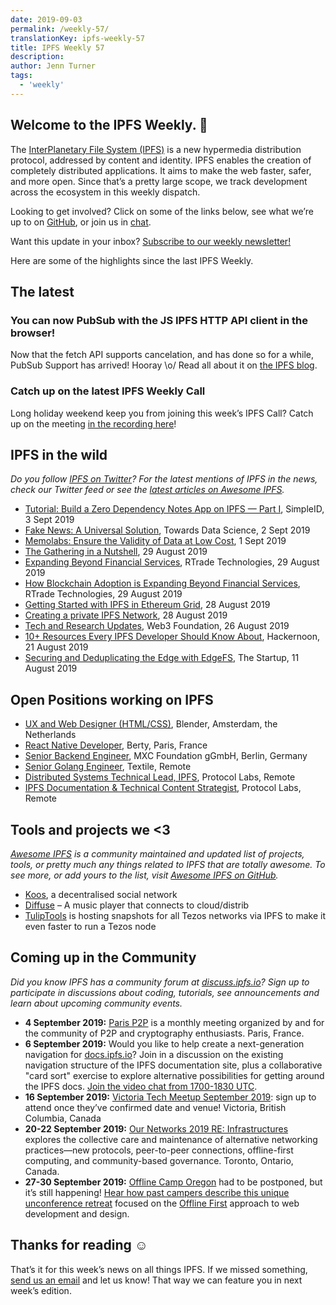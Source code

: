 ```yaml
---
date: 2019-09-03
permalink: /weekly-57/
translationKey: ipfs-weekly-57
title: IPFS Weekly 57
description:
author: Jenn Turner
tags:
  - 'weekly'
---
```


## Welcome to the IPFS Weekly. 👋

The [InterPlanetary File System (IPFS)](https://ipfs.io/) is a new hypermedia distribution protocol, addressed by content and identity. IPFS enables the creation of completely distributed applications. It aims to make the web faster, safer, and more open. Since that’s a pretty large scope, we track development across the ecosystem in this weekly dispatch.

Looking to get involved? Click on some of the links below, see what we’re up to on [GitHub](https://github.com/ipfs), or join us in [chat](https://riot.im/app/#/room/#ipfs:matrix.org).

Want this update in your inbox? [Subscribe to our weekly newsletter!](http://eepurl.com/gL2Pi5)

Here are some of the highlights since the last IPFS Weekly.

## The latest

### You can now PubSub with the JS IPFS HTTP API client in the browser!

Now that the fetch API supports cancelation, and has done so for a while, PubSub Support has arrived! Hooray \o/ Read all about it on [the IPFS blog](https://blog.ipfs.io/2019-08-29-pubsub-in-the-browser/).

### Catch up on the latest IPFS Weekly Call

Long holiday weekend keep you from joining this week’s IPFS Call? Catch up on the meeting [in the recording here](https://www.youtube.com/watch?v=h-AVN4Z6w40)!

## IPFS in the wild

_Do you follow [IPFS on Twitter](https://twitter.com/IPFSbot)? For the latest mentions of IPFS in the news, check our Twitter feed or see the [latest articles on Awesome IPFS](https://awesome.ipfs.io/articles/)._

- [Tutorial: Build a Zero Dependency Notes App on IPFS — Part I](https://medium.com/simpleid-dev-tools/tutorial-build-an-encrypted-notes-app-on-ipfs-part-i-39fb06fa95ce), SimpleID, 3 Sept 2019
- [Fake News: A Universal Solution](https://towardsdatascience.com/fake-news-a-universal-solution-22895048f5e7), Towards Data Science, 2 Sept 2019
- [Memolabs: Ensure the Validity of Data at Low Cost](https://medium.com/@memolabs/memolabs-ensure-the-validity-of-data-at-low-cost-6fd80d1c6024), 1 Sept 2019
- [The Gathering in a Nutshell](https://medium.com/the-gathering/the-gathering-in-a-nutshell-eb5c81572b9c), 29 August 2019
- [Expanding Beyond Financial Services](https://medium.com/rtrade-technologies/how-blockchain-adoption-is-expanding-beyond-financial-services-f0886d03da33), RTrade Technologies, 29 August 2019
- [How Blockchain Adoption is Expanding Beyond Financial Services](https://medium.com/rtrade-technologies/how-blockchain-adoption-is-expanding-beyond-financial-services-f0886d03da33), RTrade Technologies, 29 August 2019
- [Getting Started with IPFS in Ethereum Grid](https://medium.com/ethereum-grid/getting-started-with-ipfs-in-ethereum-grid-80875cd70e6), 28 August 2019
- [Creating a private IPFS Network](https://medium.com/@danishshaikh42/creating-a-private-ipfs-network-246a92483d9c), 28 August 2019
- [Tech and Research Updates](https://medium.com/web3foundation/tech-and-research-updates-464048c4c280), Web3 Foundation, 26 August 2019
- [10+ Resources Every IPFS Developer Should Know About](https://hackernoon.com/10-resources-every-ipfs-developer-should-know-about-hc20w21gp), Hackernoon, 21 August 2019
- [Securing and Deduplicating the Edge with EdgeFS](https://medium.com/swlh/securing-and-deduplicating-the-edge-with-edgefs-86d48e6f1be7), The Startup, 11 August 2019

## Open Positions working on IPFS

- [UX and Web Designer (HTML/CSS)](https://www.blender.org/jobs/ux-and-web-designer-html-css/), Blender, Amsterdam, the Netherlands
- [React Native Developer](https://berty.tech/jobs/react-native-developer/), Berty, Paris, France
- [Senior Backend Engineer](https://www.golangprojects.com/golang-go-job-dcr-Senior-Backend-Engineer-Berlin-MXC-Foundation-gGmbH.html), MXC Foundation gGmbH, Berlin, Germany
- [Senior Golang Engineer](https://www.golangprojects.com/golang-go-job-def-Senior-Golang-Engineer-Remote-Textile.html), Textile, Remote
- [Distributed Systems Technical Lead, IPFS](https://jobs.lever.co/protocol/9283f9b0-de64-4e1f-a221-5d02b0202198), Protocol Labs, Remote
- [IPFS Documentation & Technical Content Strategist](https://jobs.lever.co/protocol/e7db2c84-afd7-44a4-9a27-449c751d8289), Protocol Labs, Remote

## Tools and projects we <3

_[Awesome IPFS](https://awesome.ipfs.io/) is a community maintained and updated list of projects, tools, or pretty much any things related to IPFS that are totally awesome. To see more, or add yours to the list, visit [Awesome IPFS on GitHub](https://github.com/ipfs/awesome-ipfs)._

- [Koos](https://dev.to/lcoenen/koos-a-decentralised-social-network-4mfd), a decentralised social network
- [Diffuse](https://www.producthunt.com/posts/diffuse-2) – A music player that connects to cloud/distrib
- [TulipTools](https://snapshots.tulip.tools/#/) is hosting snapshots for all Tezos networks via IPFS to make it even faster to run a Tezos node

## Coming up in the Community

_Did you know IPFS has a community forum at [discuss.ipfs.io](https://discuss.ipfs.io/)? Sign up to participate in discussions about coding, tutorials, see announcements and learn about upcoming community events._

- **4 September 2019:** [Paris P2P](https://www.meetup.com/Paris-P2P/events/263171540/) is a monthly meeting organized by and for the community of P2P and cryptography enthusiasts. Paris, France.
- **6 September 2019:** Would you like to help create a next-generation navigation for [docs.ipfs.io](https://docs.ipfs.io/)? Join in a discussion on the existing navigation structure of the IPFS documentation site, plus a collaborative "card sort" exercise to explore alternative possibilities for getting around the IPFS docs. [Join the video chat from 1700-1830 UTC](http://protocol.zoom.us/my/docsforce).
- **16 September 2019:** [Victoria Tech Meetup September 2019](https://ti.to/fission/victoria-sept-2019): sign up to attend once they’ve confirmed date and venue! Victoria, British Columbia, Canada
- **20-22 September 2019:** [Our Networks 2019 RE: Infrastructures](https://ournetworks.ca/) explores the collective care and maintenance of alternative networking practices—new protocols, peer-to-peer connections, offline-first computing, and community-based governance. Toronto, Ontario, Canada.
- **27-30 September 2019:** [Offline Camp Oregon](http://offlinefirst.org/camp) had to be postponed, but it’s still happening! [Hear how past campers describe this unique unconference retreat](https://youtu.be/FNtpPW_7H1k) focused on the [Offline First](http://offlinefirst.org/) approach to web development and design.

## Thanks for reading ☺️

That’s it for this week’s news on all things IPFS. If we missed something, [send us an email](mailto:newsletter@ipfs.io) and let us know! That way we can feature you in next week’s edition.
